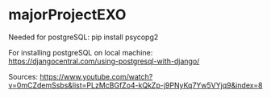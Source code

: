 # majorProjectEXO

Needed for postgreSQL:
pip install psycopg2

For installing postgreSQL on local machine: https://djangocentral.com/using-postgresql-with-django/

Sources:
https://www.youtube.com/watch?v=0mCZdemSsbs&list=PLzMcBGfZo4-kQkZp-j9PNyKq7Yw5VYjq9&index=8
